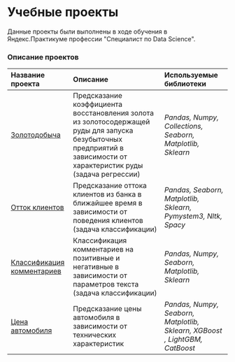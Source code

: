 # Учебные проекты
 Данные проекты были выполнены в ходе обучения в Яндекс.Практикуме профессии "Специалист по Data Science".

### Описание проектов

| Название проекта | Описание | Используемые библиотеки |
| :---------------------- | :---------------------- | :---------------------- |
| [Золотодобыча](gold_mining) | Предсказание коэффициента восстановления золота из золотосодержащей руды для запуска безубыточных предприятий в зависимости от характеристик руды (задача регрессии)| *Pandas, Numpy, Collections, Seaborn, Matplotlib, Sklearn* |
| [Отток клиентов](client_outflow) | Предсказание оттока клиентов из банка в ближайшее время в зависимости от поведения клиентов (задача классификации) | *Pandas, Seaborn, Matplotlib, Sklearn, Pymystem3, Nltk, Spacy* |
| [Классификация комментариев](nlp) | Классификация комментариев на позитивные и негативные в зависимости от параметров текста (задача классификации)| *Pandas, Numpy, Seaborn, Matplotlib, Sklearn* |
| [Цена автомобиля](car_price) | Предсказание цены автомобиля в зависимости от технических характеристик | *Pandas, Numpy, Seaborn, Matplotlib, Sklearn, XGBoost , LightGBM, CatBoost* |
